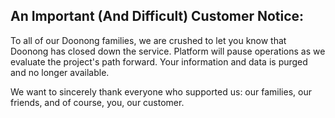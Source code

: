 ## An Important (And Difficult) Customer Notice:


To all of our Doonong families, we are crushed to let you know that Doonong has closed down the service. Platform will pause operations as we evaluate the project's path forward. Your information and data is purged and no longer available. 

We want to sincerely thank everyone who supported us: our families, our friends, and of course, you, our customer.

 
 
